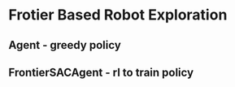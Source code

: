# Frotier Based Robot Exploration 

## Agent - greedy policy

## FrontierSACAgent - rl to train policy

